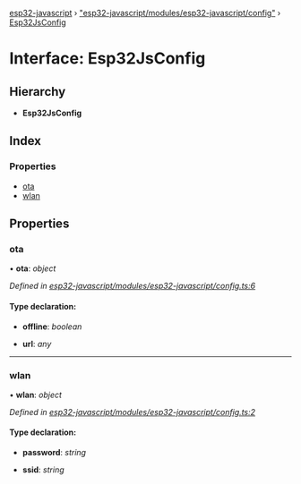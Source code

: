 [esp32-javascript](../README.md) › ["esp32-javascript/modules/esp32-javascript/config"](../modules/_esp32_javascript_modules_esp32_javascript_config_.md) › [Esp32JsConfig](_esp32_javascript_modules_esp32_javascript_config_.esp32jsconfig.md)

# Interface: Esp32JsConfig

## Hierarchy

* **Esp32JsConfig**

## Index

### Properties

* [ota](_esp32_javascript_modules_esp32_javascript_config_.esp32jsconfig.md#ota)
* [wlan](_esp32_javascript_modules_esp32_javascript_config_.esp32jsconfig.md#wlan)

## Properties

###  ota

• **ota**: *object*

*Defined in [esp32-javascript/modules/esp32-javascript/config.ts:6](https://github.com/marcelkottmann/esp32-javascript/blob/2b53f2e/components/esp32-javascript/modules/esp32-javascript/config.ts#L6)*

#### Type declaration:

* **offline**: *boolean*

* **url**: *any*

___

###  wlan

• **wlan**: *object*

*Defined in [esp32-javascript/modules/esp32-javascript/config.ts:2](https://github.com/marcelkottmann/esp32-javascript/blob/2b53f2e/components/esp32-javascript/modules/esp32-javascript/config.ts#L2)*

#### Type declaration:

* **password**: *string*

* **ssid**: *string*
